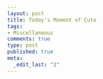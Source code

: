 ```yaml
--- 
layout: post
title: Today's Moment of Cute
tags: 
- Miscellaneous
comments: true
type: post
published: true
meta: 
  _edit_last: "2"
---
```

<object width="425" height="344"><param name="movie" value="http://www.youtube.com/v/hwMdE5z5KGw&hl=en&fs=1&"></param><param name="allowFullScreen" value="true"></param><param name="allowscriptaccess" value="always"></param><embed src="http://www.youtube.com/v/hwMdE5z5KGw&hl=en&fs=1&" type="application/x-shockwave-flash" allowscriptaccess="always" allowfullscreen="true" width="425" height="344"></embed></object>
